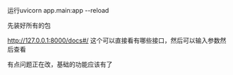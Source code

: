 运行uvicorn app.main:app --reload

先装好所有的包

http://127.0.0.1:8000/docs#/  这个可以直接看有哪些接口，然后可以输入参数然后查看

有点问题正在改，基础的功能应该有了

